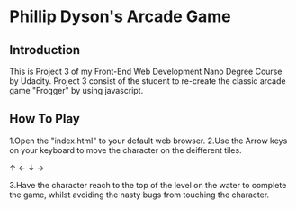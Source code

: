 # Phillip Dyson's Arcade Game

## Introduction
This is Project 3 of my Front-End Web Development Nano Degree Course by Udacity.
Project 3 consist of the student to re-create the classic arcade game "Frogger" 
by using javascript.

## How To Play

1.Open the "index.html" to your default web browser.
2.Use the Arrow keys on your keyboard to move the character on the deifferent tiles.

   ↑
←  ↓  →

3.Have the character reach to the top of the level on the water to complete the game, 
whilst avoiding the nasty bugs from touching the character.
